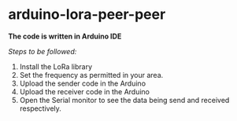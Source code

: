 # arduino-lora-peer-peer
**The code is written in Arduino IDE**

*Steps to be followed:*
1. Install the LoRa library
2. Set the frequency as permitted in your area.
3. Upload the sender code in the Arduino
4. Upload the receiver code in the Arduino
5. Open the Serial monitor to see the data being send and received respectively.
